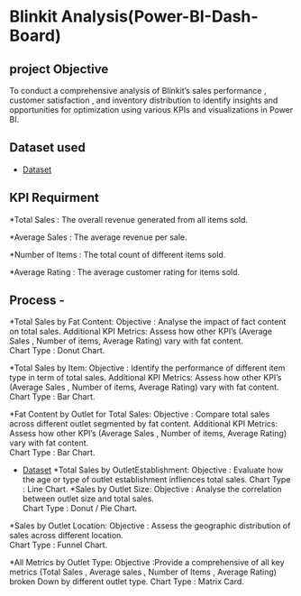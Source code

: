 # Blinkit Analysis(Power-BI-Dash-Board)
## project Objective
To conduct a comprehensive analysis of Blinkit’s sales performance , customer satisfaction , and inventory distribution to identify insights and opportunities for optimization using various KPIs and visualizations in Power BI.
## Dataset used 
- <a href="https://drive.google.com/drive/folders/1mKh61zKVBnPJN0A5lc77osGNkmNa-loI">Dataset</a>
## KPI Requirment
*Total Sales : The overall revenue generated from all items sold.

*Average Sales : The average revenue per sale.

*Number of Items : The total count of different items sold.

*Average Rating : The average customer rating for items sold.

## Process -
*Total Sales by Fat Content: 
                      Objective : Analyse the impact of fact content on total sales.
                        Additional KPI Metrics: Assess how other KPI’s (Average Sales , Number of items, Average Rating) vary with fat content.                                
                        Chart Type : Donut Chart.

*Total Sales by Item: 
                    Objective : Identify the performance of different item type in term of total sales.
                    Additional KPI Metrics: Assess how other KPI’s (Average Sales , Number of items, Average Rating) vary with fat content.                                
                    Chart Type : Bar Chart.

*Fat Content by Outlet for Total Sales:
                    Objective : Compare total sales across different outlet segmented by fat content.
                    Additional KPI Metrics: Assess how other KPI’s (Average Sales , Number of items, Average Rating) vary with fat content.                                
                    Chart Type : Bar Chart.
- <a href="https://github.com/sonaliwarkhade1310/Power-BI-Dash-Board/blob/main/Screenshot%20%20Dash%20Board.png">Dataset</a>
*Total Sales by OutletEstablishment:
                     Objective : Evaluate how the age or type of outlet establishment infliences total sales.
                     Chart Type : Line Chart.
*Sales by Outlet Size: 
                     Objective : Analyse the correlation between outlet size and total sales.                            
                     Chart Type : Donut /  Pie Chart.

*Sales by Outlet Location: 
                    Objective : Assess the geographic distribution of sales across different location.                                
                    Chart Type : Funnel Chart.

*All Metrics by Outlet Type:
                    Objective :Provide a comprehensive of all key metrics (Total Sales , Average sales , Number of Items , Average Rating) broken 
                    Down by different outlet type.
                    Chart Type : Matrix Card.



